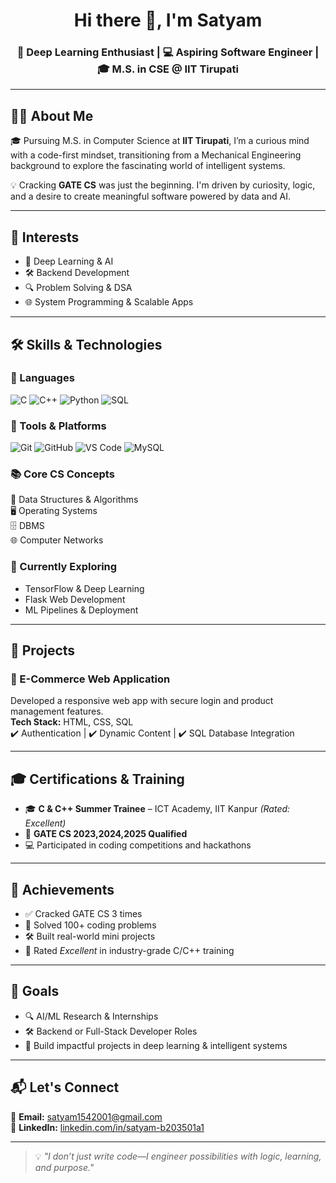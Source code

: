 <h1 align="center">Hi there 👋, I'm Satyam</h1>
<h3 align="center">🧠 Deep Learning Enthusiast | 💻 Aspiring Software Engineer | 🎓 M.S. in CSE @ IIT Tirupati</h3>

---

## 👨‍💻 About Me

🎓 Pursuing M.S. in Computer Science at **IIT Tirupati**, I’m a curious mind with a code-first mindset, transitioning from a Mechanical Engineering background to explore the fascinating world of intelligent systems.

💡 Cracking **GATE CS** was just the beginning. I'm driven by curiosity, logic, and a desire to create meaningful software powered by data and AI.

---

## 🌟 Interests

- 🤖 Deep Learning & AI  
- 🛠️ Backend Development  
- 🔍 Problem Solving & DSA  
- 🌐 System Programming & Scalable Apps

---

## 🛠️ Skills & Technologies

### 🚀 Languages
![C](https://img.shields.io/badge/C-00599C?style=for-the-badge&logo=c&logoColor=white)
![C++](https://img.shields.io/badge/C++-00599C?style=for-the-badge&logo=c%2B%2B&logoColor=white)
![Python](https://img.shields.io/badge/Python-3776AB?style=for-the-badge&logo=python&logoColor=white)
![SQL](https://img.shields.io/badge/SQL-4479A1?style=for-the-badge&logo=postgresql&logoColor=white)

### 🧰 Tools & Platforms
![Git](https://img.shields.io/badge/Git-F05032?style=for-the-badge&logo=git&logoColor=white)
![GitHub](https://img.shields.io/badge/GitHub-181717?style=for-the-badge&logo=github&logoColor=white)
![VS Code](https://img.shields.io/badge/VS--Code-007ACC?style=for-the-badge&logo=visual-studio-code&logoColor=white)
![MySQL](https://img.shields.io/badge/MySQL-005C84?style=for-the-badge&logo=mysql&logoColor=white)

### 📚 Core CS Concepts
🧠 Data Structures & Algorithms  
🖥️ Operating Systems  
🗄️ DBMS  
🌐 Computer Networks

### 🔬 Currently Exploring
- TensorFlow & Deep Learning  
- Flask Web Development  
- ML Pipelines & Deployment

---

## 🚀 Projects

### 🛒 E-Commerce Web Application  
Developed a responsive web app with secure login and product management features.  
**Tech Stack:** HTML, CSS, SQL  
✔️ Authentication | ✔️ Dynamic Content | ✔️ SQL Database Integration


---

## 🎓 Certifications & Training

- 🎓 **C & C++ Summer Trainee** – ICT Academy, IIT Kanpur *(Rated: Excellent)*  
- 🧠 **GATE CS 2023,2024,2025 Qualified**  
- 💻 Participated in coding competitions and hackathons  

---

## 🏅 Achievements

- ✅ Cracked GATE CS 3 times 
- 🧩 Solved 100+ coding problems  
- 🛠️ Built real-world mini projects  
- 🧠 Rated *Excellent* in industry-grade C/C++ training

---

## 🎯 Goals

- 🔍 AI/ML Research & Internships  
- 🛠️ Backend or Full-Stack Developer Roles  
- 🚀 Build impactful projects in deep learning & intelligent systems  

---

## 📬 Let's Connect

📧 **Email:** satyam1542001@gmail.com    
🔗 **LinkedIn:** [linkedin.com/in/satyam-b203501a1](https://www.linkedin.com/in/satyam-b203501a1/)

---

> 💡 *"I don’t just write code—I engineer possibilities with logic, learning, and purpose."*

